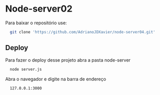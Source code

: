 
# Node-server02

Para baixar o repositório use:

```bash
  git clone 'https://github.com/AdrianoJDXavier/node-server04.git'
```

## Deploy

Para fazer o deploy desse projeto abra a pasta node-server

```bash
  node server.js
```

Abra o navegador e digite na barra de endereço

```bash
  127.0.0.1:3000
```

